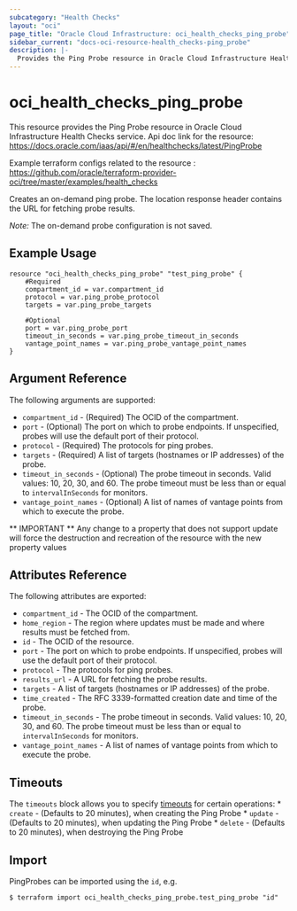 ```yaml
---
subcategory: "Health Checks"
layout: "oci"
page_title: "Oracle Cloud Infrastructure: oci_health_checks_ping_probe"
sidebar_current: "docs-oci-resource-health_checks-ping_probe"
description: |-
  Provides the Ping Probe resource in Oracle Cloud Infrastructure Health Checks service
---
```


# oci_health_checks_ping_probe
This resource provides the Ping Probe resource in Oracle Cloud Infrastructure Health Checks service.
Api doc link for the resource: https://docs.oracle.com/iaas/api/#/en/healthchecks/latest/PingProbe

Example terraform configs related to the resource : https://github.com/oracle/terraform-provider-oci/tree/master/examples/health_checks

Creates an on-demand ping probe. The location response header contains the URL for
fetching probe results.

*Note:* The on-demand probe configuration is not saved.


## Example Usage

```hcl
resource "oci_health_checks_ping_probe" "test_ping_probe" {
	#Required
	compartment_id = var.compartment_id
	protocol = var.ping_probe_protocol
	targets = var.ping_probe_targets

	#Optional
	port = var.ping_probe_port
	timeout_in_seconds = var.ping_probe_timeout_in_seconds
	vantage_point_names = var.ping_probe_vantage_point_names
}
```

## Argument Reference

The following arguments are supported:

* `compartment_id` - (Required) The OCID of the compartment.
* `port` - (Optional) The port on which to probe endpoints. If unspecified, probes will use the default port of their protocol. 
* `protocol` - (Required) The protocols for ping probes.
* `targets` - (Required) A list of targets (hostnames or IP addresses) of the probe.
* `timeout_in_seconds` - (Optional) The probe timeout in seconds. Valid values: 10, 20, 30, and 60. The probe timeout must be less than or equal to `intervalInSeconds` for monitors. 
* `vantage_point_names` - (Optional) A list of names of vantage points from which to execute the probe.


** IMPORTANT **
Any change to a property that does not support update will force the destruction and recreation of the resource with the new property values

## Attributes Reference

The following attributes are exported:

* `compartment_id` - The OCID of the compartment.
* `home_region` - The region where updates must be made and where results must be fetched from. 
* `id` - The OCID of the resource.
* `port` - The port on which to probe endpoints. If unspecified, probes will use the default port of their protocol. 
* `protocol` - The protocols for ping probes.
* `results_url` - A URL for fetching the probe results.
* `targets` - A list of targets (hostnames or IP addresses) of the probe.
* `time_created` - The RFC 3339-formatted creation date and time of the probe. 
* `timeout_in_seconds` - The probe timeout in seconds. Valid values: 10, 20, 30, and 60. The probe timeout must be less than or equal to `intervalInSeconds` for monitors. 
* `vantage_point_names` - A list of names of vantage points from which to execute the probe.

## Timeouts

The `timeouts` block allows you to specify [timeouts](https://registry.terraform.io/providers/oracle/oci/latest/docs/guides/changing_timeouts) for certain operations:
	* `create` - (Defaults to 20 minutes), when creating the Ping Probe
	* `update` - (Defaults to 20 minutes), when updating the Ping Probe
	* `delete` - (Defaults to 20 minutes), when destroying the Ping Probe


## Import

PingProbes can be imported using the `id`, e.g.

```
$ terraform import oci_health_checks_ping_probe.test_ping_probe "id"
```

